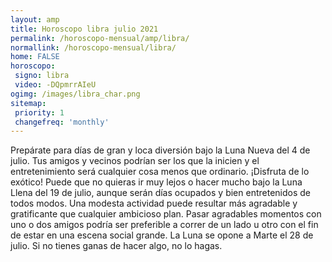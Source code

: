 ```yaml
---
layout: amp
title: Horoscopo libra julio 2021 
permalink: /horoscopo-mensual/amp/libra/
normallink: /horoscopo-mensual/libra/
home: FALSE
horoscopo:
 signo: libra
 video: -DQpmrrAIeU
ogimg: /images/libra_char.png
sitemap:
 priority: 1
 changefreq: 'monthly'
---
```



Prepárate para días de gran y loca diversión bajo la Luna Nueva del 4 de julio. Tus amigos y vecinos podrían ser los que la inicien y el entretenimiento será cualquier cosa menos que ordinario. ¡Disfruta de lo exótico! Puede que no quieras ir muy lejos o hacer mucho bajo la Luna Llena del 19 de julio, aunque serán días ocupados y bien entretenidos de todos modos. Una modesta actividad puede resultar más agradable y gratificante que cualquier ambicioso plan. Pasar agradables momentos con uno o dos amigos podría ser preferible a correr de un lado u otro con el fin de estar en una escena social grande. La Luna se opone a Marte el 28 de julio. Si no tienes ganas de hacer algo, no lo hagas.
